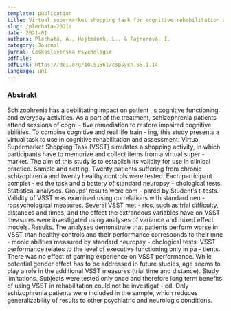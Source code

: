 ```yaml
---
template: publication
title: Virtual supermarket shopping task for cognitive rehabilitation and assessment of psychiatric patients - Validation in chronic schizophrenia
slug: /plechata-2021a 
date: 2021-01
authors: Plechatá, A., Hejtmánek, L., & Fajnerová, I.
category: Journal
jurnal: Československá Psychologie
pdfFile:  
pdfLink: https://doi.org/10.51561/cspsych.65.1.14
language: uni
---
```


### Abstrakt

Schizophrenia  has  a  debilitating  impact  on  patient , s  cognitive  functioning  and  everyday activities. As a part of the treatment,  schizophrenia patients attend sessions of cogni - tive  remediation  to  restore  impaired  cognitive  abilities. To combine cognitive and real life train - ing, this study presents a virtual task to use in  cognitive rehabilitation and assessment. Virtual  Supermarket Shopping Task (VSST) simulates a  shopping activity, in which participants have to  memorize and collect items from a virtual super - market. The aim of this study is to establish its  validity for use in clinical practice. Sample  and  setting.   Twenty patients suffering  from chronic schizophrenia and twenty healthy  controls were tested. Each participant complet - ed the task and a battery of standard neuropsy - chological tests. Statistical  analyses.  Groups’ results were com - pared by Student’s t-tests. Validity of  VSST was  examined using correlations with standard neu - ropsychological  measures.  Several  VSST  met - rics, such as trial difficulty, distances and times,  and the effect the extraneous variables have on  VSST measures were investigated using analyses  of variance and mixed effect models. Results.  The analyses demonstrate that patients  perform worse in VSST than healthy controls  and their performance corresponds to their mne - monic abilities measured by standard neuropsy - chological  tests. VSST  performance  relates  to  the level of executive functioning only in pa - tients. There was no effect of gaming experience  on VSST performance. While potential gender  effect has to be addressed in future studies, age  seems  to  play  a  role  in  the  additional  VSST  measures (trial time and distance). Study  limitations.   Subjects  were  tested  only  once and therefore long term benefits of using  VSST in rehabilitation could not be investigat - ed. Only schizophrenia patients were included  in the sample, which reduces generalizability  of results to other psychiatric and neurologic  conditions.